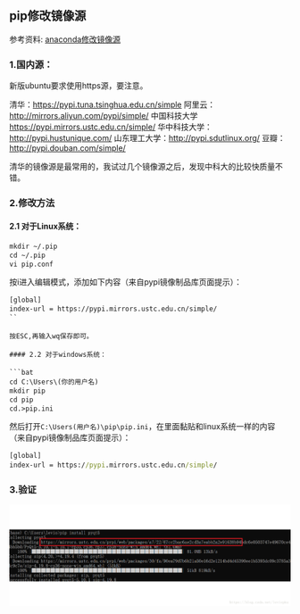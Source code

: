 ## pip修改镜像源



参考资料: [anaconda修改镜像源](https://www.cnblogs.com/wzz2500/p/11427507.html)


### 1.国内源：
新版ubuntu要求使用https源，要注意。

清华：https://pypi.tuna.tsinghua.edu.cn/simple
阿里云：http://mirrors.aliyun.com/pypi/simple/
中国科技大学 https://pypi.mirrors.ustc.edu.cn/simple/
华中科技大学：http://pypi.hustunique.com/
山东理工大学：http://pypi.sdutlinux.org/
豆瓣：http://pypi.douban.com/simple/

清华的镜像源是最常用的，我试过几个镜像源之后，发现中科大的比较快质量不错。

### 2.修改方法

#### 2.1 对于Linux系统：

```shell
mkdir ~/.pip
cd ~/.pip
vi pip.conf
```

按i进入编辑模式，添加如下内容（来自pypi镜像制品库页面提示）：

```shell
[global]
index-url = https://pypi.mirrors.ustc.edu.cn/simple/
``

按ESC,再输入wq保存即可。

#### 2.2 对于windows系统：

```bat
cd C:\Users\(你的用户名)
mkdir pip
cd pip
cd.>pip.ini
```

然后打开`C:\Users(用户名)\pip\pip.ini`，在里面黏贴和linux系统一样的内容（来自pypi镜像制品库页面提示）：

```bat
[global]
index-url = https://pypi.mirrors.ustc.edu.cn/simple/
```

### 3.验证

![](/assets/python056.png)


